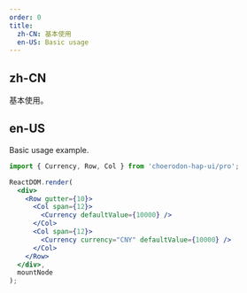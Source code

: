 ```yaml
---
order: 0
title:
  zh-CN: 基本使用
  en-US: Basic usage
---
```


## zh-CN

基本使用。

## en-US

Basic usage example.

````jsx
import { Currency, Row, Col } from 'choerodon-hap-ui/pro';

ReactDOM.render(
  <div>
    <Row gutter={10}>
      <Col span={12}>
        <Currency defaultValue={10000} />
      </Col>
      <Col span={12}>
        <Currency currency="CNY" defaultValue={10000} />
      </Col>
    </Row>
  </div>,
  mountNode
);
````
